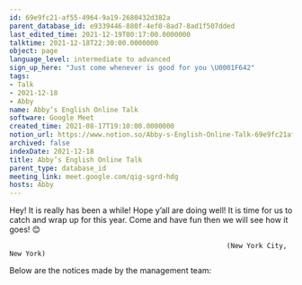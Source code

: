 ```yaml
---
id: 69e9fc21-af55-4964-9a19-2680432d382a
parent_database_id: e9339446-880f-4ef0-8ad7-8ad1f507dded
last_edited_time: 2021-12-19T00:17:00.0000000
talktime: 2021-12-18T22:30:00.0000000
object: page
language_level: intermediate to advanced
sign_up_here: "Just come whenever is good for you \U0001F642"
tags:
- Talk
- 2021-12-18
- Abby
name: Abby’s English Online Talk
software: Google Meet
created_time: 2021-08-17T19:10:00.0000000
notion_url: https://www.notion.so/Abby-s-English-Online-Talk-69e9fc21af5549649a192680432d382a
archived: false
indexDate: 2021-12-18
title: Abby’s English Online Talk
parent_type: database_id
meeting_link: meet.google.com/qig-sgrd-hdg
hosts: Abby
---
```


Hey! It is really has been a while! Hope y’all are doing well! It is time for us to catch and wrap up for this year. Come and have fun then we will see how it goes! 😊



                                                          (New York City, New York)



Below are the notices made by the management team:



